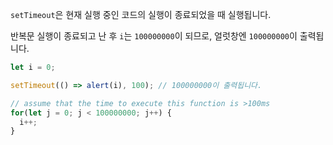 
`setTimeout`은 현재 실행 중인 코드의 실행이 종료되었을 때 실행됩니다.

반복문 실행이 종료되고 난 후 `i`는 `100000000`이 되므로, 얼럿창엔 `100000000`이 출력됩니다.

```js run
let i = 0;

setTimeout(() => alert(i), 100); // 100000000이 출력됩니다.

// assume that the time to execute this function is >100ms
for(let j = 0; j < 100000000; j++) {
  i++; 
}
```
